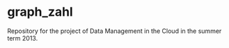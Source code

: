 graph_zahl
==========

Repository for the project of Data Management in the Cloud in the summer term 2013.

